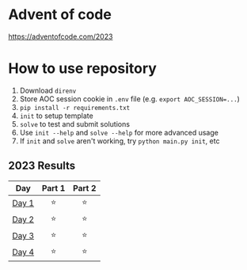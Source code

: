 # Advent of code

https://adventofcode.com/2023

# How to use repository

1. Download `direnv`
2. Store AOC session cookie in `.env` file (e.g. `export AOC_SESSION=...`)
3. `pip install -r requirements.txt`
4. `init` to setup template
5. `solve` to test and submit solutions
6. Use `init --help` and `solve --help` for more advanced usage
7. If `init` and `solve` aren't working, try `python main.py init`, etc

<!--- advent_readme_stars table --->
## 2023 Results

| Day | Part 1 | Part 2 |
| :---: | :---: | :---: |
| [Day 1](https://adventofcode.com/2023/day/1) | ⭐ | ⭐ |
| [Day 2](https://adventofcode.com/2023/day/2) | ⭐ | ⭐ |
| [Day 3](https://adventofcode.com/2023/day/3) | ⭐ | ⭐ |
| [Day 4](https://adventofcode.com/2023/day/4) | ⭐ | ⭐ |
<!--- advent_readme_stars table --->
